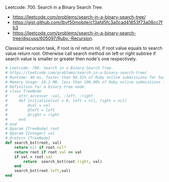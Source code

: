 Leetcode: 700. Search in a Binary Search Tree.

- https://leetcode.com/problems/search-in-a-binary-search-tree/
- https://gist.github.com/lbvf50mobile/c13afd5fc3a0cad41853f73a08cc7fb3
- https://leetcode.com/problems/search-in-a-binary-search-tree/discuss/605097/Ruby.-Recursion.

Classical recursion task, if root is nil return nil, if root value equals to search value return root. Otherwise call search method on left or right subtree if search value is smaller or greater then node's one respectively.

```Ruby
# Leetcode: 700. Search in a Binary Search Tree.
# https://leetcode.com/problems/search-in-a-binary-search-tree/
# Runtime: 48 ms, faster than 98.31% of Ruby online submissions for Search in a Binary Search Tree.
# Memory Usage: 10.3 MB, less than 100.00% of Ruby online submissions for Search in a Binary Search Tree.
# Definition for a binary tree node.
# class TreeNode
#     attr_accessor :val, :left, :right
#     def initialize(val = 0, left = nil, right = nil)
#         @val = val
#         @left = left
#         @right = right
#     end
# end
# @param {TreeNode} root
# @param {Integer} val
# @return {TreeNode}
def search_bst(root, val)
    return nil if root.nil?
    return root if root.val == val
    if val > root.val
        return  search_bst(root.right, val)
    end
    search_bst(root.left,val)
end
```